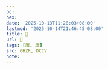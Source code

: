 ```yaml
---
bc:
hex:
date: '2025-10-13T11:28:03+08:00'
lastmod: '2025-10-14T21:46:45-08:00'
title: 󰛏
url: 󰛏
tags: [廅, 廅]
src: GHZR, DCCV
note:
---
```


